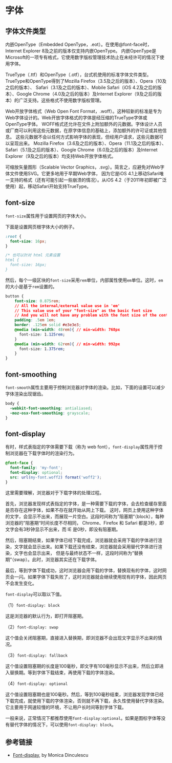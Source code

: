 # 字体

## 字体文件类型

内嵌OpenType（Embedded OpenType，.eot）。在使用@font-face时，Internet Explorer 8及之前的版本仅支持内嵌OpenType。
内嵌OpenType是Microsoft的一项专有格式，它使用数字版权管理技术防止在未经许可的情况下使用字体。

TrueType（.ttf）和OpenType（.otf），台式机使用的标准字体文件类型。TrueType和OpenType得到了Mozilla Firefox（3.5及之后的版本）、Opera（10及之后的版本）、
Safari（3.1及之后的版本）、Mobile Safari（iOS 4.2及之后的版本）、Google Chrome（4.0及之后的版本）及Internet Explorer（9及之后的版本）的广泛支持。这些格式不使用数字版权管理。

Web开放字体格式（Web Open Font Format，.woff）。这种较新的标准是专为Web字体设计的。Web开放字体格式的字体是经压缩的TrueType字体或OpenType字体。
WOFF格式还允许在文件上附加额外的元数据。字体设计人员或厂商可以利用这些元数据，在原字体信息的基础上，添加额外的许可证或其他信息。
这些元数据不会以任何方式影响字体的表现，但经用户请求，这些元数据可以呈现出来。
Mozilla Firefox（3.6及之后的版本）、Opera（11.1及之后的版本）、Safari（5.1及之后的版本）、Google Chrome（6.0及之后的版本）及Internet Explorer（9及之后的版本）均支持Web开放字体格式。

可缩放矢量图形（Scalable Vector Graphics，.svg）。简言之，应避免对Web字体文件使用SVG。它更多地用于早期Web字体，
因为它是iOS 4.1上移动Safari唯一支持的格式（还有可能引起一些崩溃的情况）。从iOS 4.2（于2011年初即被广泛使用）起，移动Safari开始支持TrueType。

## font-size

`font-size`属性用于设置网页的字体大小。

下面是设置网页根字体大小的例子。

```css
:root {
  font-size: 16px;
}

/* 也可以针对 html 元素设置
html {
  font-size: 16px;
}
```

然后，每个一级区块的`font-size`采用`rem`单位，内部属性使用`em`单位。这时，`em`的大小是基于`rem`设置的。

```css
button {
    font-size: 0.875rem;
    // All the internal/external value use in 'em'
    // This value use of your "font-size" as the basic font size
    // And you will not have any problem with the font size of the container ( Example bottom )
    padding: .5em 1em;
    border: .125em solid #e3e3e3;
    @media (min-width: 48rem){ // min-width: 768px
      font-size: 1.125rem;
    }
    @media (min-width: 62rem){ // min-width: 992px
      font-size: 1.375rem;
    }
}
```

## font-smoothing

`font-smooth`属性主要用于控制浏览器对字体的渲染。比如，下面的设置可以减少字体渲染出现锯齿。

```css
body {
  -webkit-font-smoothing: antialiased;
  -moz-osx-font-smoothing: grayscale;
}
```

## font-display

有时，样式表指定的字体需要下载（称为 web font），`font-display`属性用于控制浏览器在下载字体时的渲染行为。

```css
@font-face {
  font-family: 'my-font';
  font-display: optional;
  src: url(my-font.woff2) format('woff2');
}
```

这里需要理解，浏览器对于下载字体的处理过程。

首先，浏览器发现样式表指定的字体，是一种需要下载的字体，会去检查缓存里面是否存在这种字体，如果不存在就开始从网上下载。
这时，网页上使用这种字体的文字，会显示不出来，而展现一片空白。这段时间称为”阻塞期“（block），每种浏览器的”阻塞期“时间长度不尽相同，
Chrome、Firefox 和 Safari 都是3秒，即文字会有3秒钟显示不出来，而 IE 是0秒，即没有阻塞期。

然后，阻塞期结束，如果字体已经下载完成，浏览器就会采用下载的字体进行渲染，文字就会显示出来。如果下载还没有结束，浏览器就会采用替代字体进行渲染，文字也会显示出来，
但是与最终状态不一样，这段时间称为”替换期“（swap）。此时，浏览器其实还在下载字体。

最后，等到字体下载成功，这时浏览器会用下载的字体，替换现有的字体，这时网页会一闪。如果字体下载失败了，这时浏览器就会继续使用现有的字体，因此网页不会发生变化。

`font-display`可以取以下值。

（1）`font-display: block`

这是浏览器的默认行为，即打开阻塞期。

（2）`font-display: swap`

这个值会关闭阻塞期，直接进入替换期，即浏览器不会出现文字显示不出来的情况。

（3）`font-display: fallback`

这个值设置阻塞期的长度是100毫秒，即文字有100毫秒显示不出来，然后立即进入替换期。等到字体下载结束，再使用下载的字体渲染。

（4）`font-display: optional`

这个值设置阻塞期也是100毫秒。然后，等到100毫秒结束，浏览器发现字体已经下载完成，就使用下载的字体渲染，否则就不再下载，永久性使用替代字体渲染。它主要用于网速较慢的环境，不让用户长时间等到字体下载。

一般来说，正常情况下都推荐使用`font-display:optional`。如果是图标字体等没有替代字体的情况下，可以使用`font-display: block`。

## 参考链接

- [Font-display](https://font-display.glitch.me/), by Monica Dinculescu
